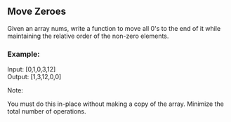 ## Move Zeroes

Given an array nums, write a function to move all 0's to the end of it while maintaining the relative order of the non-zero elements.

### Example:

Input: [0,1,0,3,12]\
Output: [1,3,12,0,0]

Note:

You must do this in-place without making a copy of the array.
Minimize the total number of operations.
